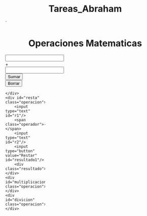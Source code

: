 Tareas_Abraham
==============
<!doctype html>
<html>
<head>
<meta charset="utf-8">
<title>Operaciones Matematicas</title>

<style type="text/css" media="screen">

	.operacion{
		width:25%;
		min-height:200px;
		float: left;
	}
	#suma #multiplicacion{
		background: #bdc3c7c;
	}
	.clear{
		clear:both;
	}
	h1{
		text-align:center;
	}
	input [type=text]{
		width:
	}

</style>`

<script type="text/javascript" charset="utf-8">
	function fsuma(){
		document.getElementById("rsuma").innerHTML=parseFloat(document.getElementById("s1").value) + parseFloat(document.getElementById("s2").value);
	}
	function fborrar(x){
		if(x == 1){
			document.getElementById("s1").value = "";
			document.getElementById("s2").value = "";
		}
	}
</script>


</head>

<body>
	<h1>Operaciones Matematicas</h1>
	<div id="suma" class="operacion">
    	<input type="text" id="s1"/>
        <span class="operador">+</span>
        <input type="text" id="s2"/>
        <input type="button" value="Sumar" id="sumar" onClick="fsuma()"/>
        <div class="resultado" id="rsuma"></div>
        <input type="button" value="Borrar" id="borrar" onClick="fborrar(1)"/>
        
    </div>
    <div id="resta" class="operacion">
    	<input type="text" id="r1"/>
        <span class="operador">-</span>
        <input type="text" id="r2"/>
        <input type="button" value="Restar" id="resultado1"/>
        <div class="resultado">232</div>
    </div>
    <div id="multiplicacion" class="operacion"></div>
    <div id="divicion" class="operacion"></div>
   
</body>
</html>

